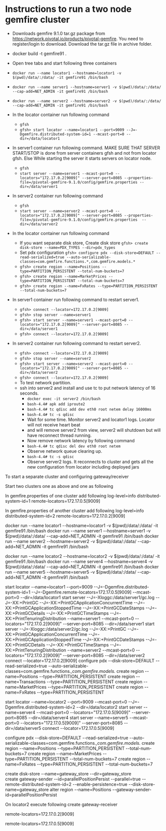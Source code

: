 # Instructions to run a two node gemfire cluster

* Downloads gemfire 9.1.0 tar.gz package from https://network.pivotal.io/products/pivotal-gemfire. You need to register/login to download. Download the tar.gz file in archive folder.
* docker build -t gemfire91 .
* Open tree tabs and start following three containers
* ```docker run --name locator1 --hostname=locator1 -v $(pwd)/data/:/data/ -it gemfire91 /bin/bash```
* ```docker run --name server1 --hostname=server1 -v $(pwd)/data/:/data/  --cap-add=NET_ADMIN -it gemfire91 /bin/bash```
* ```docker run --name server2 --hostname=server2 -v $(pwd)/data/:/data/ --cap-add=NET_ADMIN -it gemfire91 /bin/bash```
* In the locator container run following command
  + ```gfsh```
  + ```gfsh> start locator --name=locator1 --port=9009 --J=-Dgemfire.distributed-system-id=1 --mcast-port=0 --dir=/data/locator1```
* In server1 container run following command. MAKE SURE THAT SERVER START/STOP is done from server containers gfsh and not from locator gfsh. Else While starting the server it starts servers on locator node.
  + ```gfsh```
  + ```start server --name=server1 --mcast-port=0 --locators="172.17.0.2[9009]" --server-port=8085 --properties-file=/pivotal-gemfire-9.1.0/config/gemfire.properties --dir=/data/server1```
* In server2 container run following command
  + ```gfsh```
  + ```start server --name=server2 --mcast-port=0 --locators="172.17.0.2[9009]" --server-port=8085 --properties-file=/pivotal-gemfire-9.1.0/config/gemfire.properties  --dir=/data/server2```  
* In the locator container run following command
  + If you want separate disk store, Create disk store
     ```gfsh> create disk-store --name=PDX_TYPES --dir=pdx_types```
  + Set pdx configuration
     ```gfsh> configure pdx --disk-store=DEFAULT --read-serialized=true --auto-serializable-classes=com.gemfire.functions.*,com.gemfire.models.*```
  + ```gfsh> create region --name=Positions --type=PARTITION_PERSISTENT --total-num-buckets=7```
  + ```gfsh> create region --name=MarketPrices --type=PARTITION_PERSISTENT --total-num-buckets=7```
  + ```gfsh> create region --name=FxRates --type=PARTITION_PERSISTENT --total-num-buckets=7```
* In server1 container run following command to restart server1.
  + ```gfsh> connect --locator=172.17.0.2[9009]```
  + ```gfsh> stop server --name=server1```
  + ```gfsh> start server --name=server1 --mcast-port=0 --locators="172.17.0.2[9009]" --server-port=8085 --dir=/data/server1```
  + ```gfsh> connect --locator=172.17.0.2[9009]```
* In server2 container run following command to restart server2.
  + ```gfsh> connect --locator=172.17.0.2[9009]```
  + ```gfsh> stop server --name=server2```
  + ```gfsh> start server --name=server2 --mcast-port=0 --locators="172.17.0.2[9009]" --server-port=8085 --dir=/data/server2```
  + ```gfsh> connect --locator=172.17.0.2[9009]```  
  
  * To test network partition.
  * ssh into server2 and install and use tc to put network latency of 16 seconds.
    + ```docker exec -it server2 /bin/bash```
    + ```bash-4.4# apk add iproute2```
    + ```bash-4.4# tc qdisc add dev eth0 root netem delay 16000ms```
    + ```bash-4.4# tc -s qdisc```
    * Wait for some time. Monitor server2 and locator1 logs. Locator will not receive heart beat 
    * and will remove server2 from view, server2 will shutdown but will have reconnect thread running.
    * Now remove network latency by following command
    + ```bash-4.4# tc qdisc del dev eth0 root netem```
    * Observe network queue clearing up.
    + ```bash-4.4# tc -s qdisc```
    * Observe server2 logs. It reconnects to cluster and gets all the new configuration from locator including deployed jars
 
 
 To start a separate cluster and configuring gateway/receiver 
 
 Start two clusters one as above and one as following
 
 In gemfire.properties of one cluster add following 
 log-level=info
 distributed-system-id=1
 remote-locators=172.17.0.5[9009]
 
 In gemfire.properties of another cluster add following
 log-level=info
 distributed-system-id=2
 remote-locators=172.17.0.2[9009]

docker run --name locator1 --hostname=locator1 -v $(pwd)/data/:/data/ -it gemfire91 /bin/bash
docker run --name server1 --hostname=server1 -v $(pwd)/data/:/data/  --cap-add=NET_ADMIN -it gemfire91 /bin/bash
docker run --name server2 --hostname=server2 -v $(pwd)/data/:/data/  --cap-add=NET_ADMIN -it gemfire91 /bin/bash

docker run --name locator2 --hostname=locator2 -v $(pwd)/data/:/data/ -it gemfire91 /bin/bash
docker run --name server4 --hostname=server4 -v $(pwd)/data/:/data/  --cap-add=NET_ADMIN -it gemfire91 /bin/bash
docker run --name server5 --hostname=server5 -v $(pwd)/data/:/data/  --cap-add=NET_ADMIN -it gemfire91 /bin/bash


 
start locator --name=locator1 --port=9009 --J=-Dgemfire.distributed-system-id=1 --J=-Dgemfire.remote-locators=172.17.0.5[9009] --mcast-port=0 --dir=/data/locator1
start server --J=-Xloggc:/data/server1/gc.log --J=-XX:+PrintGC --J=-XX:+PrintGCApplicationConcurrentTime --J=-XX:+PrintGCApplicationStoppedTime --J=-XX:+PrintGCDateStamps --J=-XX:+PrintGCDetails --J=-XX:+PrintGCTimeStamps --J=-XX:+PrintTenuringDistribution --name=server1 --mcast-port=0 --locators="172.17.0.2[9009]" --server-port=8085 --dir=/data/server1
start server --J=-Xloggc:/data/server2/gc.log --J=-XX:+PrintGC --J=-XX:+PrintGCApplicationConcurrentTime --J=-XX:+PrintGCApplicationStoppedTime --J=-XX:+PrintGCDateStamps --J=-XX:+PrintGCDetails --J=-XX:+PrintGCTimeStamps --J=-XX:+PrintTenuringDistribution --name=server2 --mcast-port=0 --locators="172.17.0.2[9009]" --server-port=8085 --dir=/data/server2
connect --locator=172.17.0.2[9009]
configure pdx --disk-store=DEFAULT --read-serialized=true --auto-serializable-classes=com.gemfire.functions.*,com.gemfire.models.*
create region --name=Positions --type=PARTITION_PERSISTENT
create region --name=Transactions --type=PARTITION_PERSISTENT
create region --name=MarketPrices --type=PARTITION_PERSISTENT
 create region --name=FxRates --type=PARTITION_PERSISTENT
 
  
 start locator --name=locator2 --port=9009 --mcast-port=0 --J=-Dgemfire.distributed-system-id=2 --dir=/data/locator2
 start server --name=server4 --mcast-port=0 --locators="172.17.0.5[9009]" --server-port=8085  --dir=/data/server4
 start server --name=server5 --mcast-port=0 --locators="172.17.0.5[9009]" --server-port=8085  --dir=/data/server5
 connect --locator=172.17.0.5[9009]
 
 configure pdx --disk-store=DEFAULT --read-serialized=true --auto-serializable-classes=com.gemfire.functions.*,com.gemfire.models.*
 create region --name=Positions --type=PARTITION_PERSISTENT --total-num-buckets=7
 create region --name=MarketPrices --type=PARTITION_PERSISTENT --total-num-buckets=7
 create region --name=FxRates --type=PARTITION_PERSISTENT --total-num-buckets=7
  
  create disk-store --name=gateway_store --dir=gateway_store  
  create gateway-sender --id=parallelPositionPersist --parallel=true --remote-distributed-system-id=2 --enable-persistence=true --disk-store-name=gateway_store 
  alter region --name=Positions --gateway-sender-id=parallelPositionPersist 
 
  On locator2 execute following
  create gateway-receiver 
 
 remote-locators=172.17.0.2[9009]
 
 remote-locators=172.17.0.5[9009]